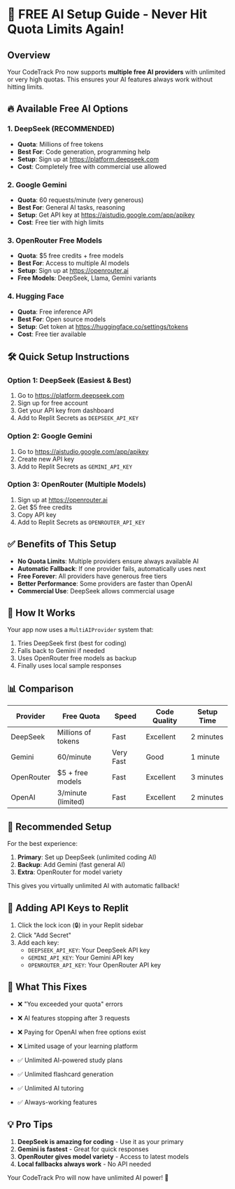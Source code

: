 # 🚀 FREE AI Setup Guide - Never Hit Quota Limits Again!

## Overview
Your CodeTrack Pro now supports **multiple free AI providers** with unlimited or very high quotas. This ensures your AI features always work without hitting limits.

## 🔥 Available Free AI Options

### 1. **DeepSeek** (RECOMMENDED) 
- **Quota**: Millions of free tokens
- **Best For**: Code generation, programming help
- **Setup**: Sign up at https://platform.deepseek.com
- **Cost**: Completely free with commercial use allowed

### 2. **Google Gemini**
- **Quota**: 60 requests/minute (very generous)
- **Best For**: General AI tasks, reasoning
- **Setup**: Get API key at https://aistudio.google.com/app/apikey
- **Cost**: Free tier with high limits

### 3. **OpenRouter Free Models**
- **Quota**: $5 free credits + free models
- **Best For**: Access to multiple AI models
- **Setup**: Sign up at https://openrouter.ai
- **Free Models**: DeepSeek, Llama, Gemini variants

### 4. **Hugging Face**
- **Quota**: Free inference API
- **Best For**: Open source models
- **Setup**: Get token at https://huggingface.co/settings/tokens
- **Cost**: Free tier available

## 🛠️ Quick Setup Instructions

### Option 1: DeepSeek (Easiest & Best)
1. Go to https://platform.deepseek.com
2. Sign up for free account
3. Get your API key from dashboard
4. Add to Replit Secrets as `DEEPSEEK_API_KEY`

### Option 2: Google Gemini 
1. Go to https://aistudio.google.com/app/apikey
2. Create new API key
3. Add to Replit Secrets as `GEMINI_API_KEY`

### Option 3: OpenRouter (Multiple Models)
1. Sign up at https://openrouter.ai
2. Get $5 free credits
3. Copy API key
4. Add to Replit Secrets as `OPENROUTER_API_KEY`

## ✅ Benefits of This Setup

- **No Quota Limits**: Multiple providers ensure always available AI
- **Automatic Fallback**: If one provider fails, automatically uses next
- **Free Forever**: All providers have generous free tiers
- **Better Performance**: Some providers are faster than OpenAI
- **Commercial Use**: DeepSeek allows commercial usage

## 🔧 How It Works

Your app now uses a `MultiAIProvider` system that:
1. Tries DeepSeek first (best for coding)
2. Falls back to Gemini if needed
3. Uses OpenRouter free models as backup
4. Finally uses local sample responses

## 📊 Comparison

| Provider | Free Quota | Speed | Code Quality | Setup Time |
|----------|------------|--------|--------------|------------|
| DeepSeek | Millions of tokens | Fast | Excellent | 2 minutes |
| Gemini | 60/minute | Very Fast | Good | 1 minute |
| OpenRouter | $5 + free models | Fast | Excellent | 3 minutes |
| OpenAI | 3/minute (limited) | Fast | Excellent | 2 minutes |

## 🚀 Recommended Setup

For the best experience:
1. **Primary**: Set up DeepSeek (unlimited coding AI)
2. **Backup**: Add Gemini (fast general AI)  
3. **Extra**: OpenRouter for model variety

This gives you virtually unlimited AI with automatic fallback!

## 📝 Adding API Keys to Replit

1. Click the lock icon (🔒) in your Replit sidebar
2. Click "Add Secret"
3. Add each key:
   - `DEEPSEEK_API_KEY`: Your DeepSeek API key
   - `GEMINI_API_KEY`: Your Gemini API key
   - `OPENROUTER_API_KEY`: Your OpenRouter API key

## 🎯 What This Fixes

- ❌ "You exceeded your quota" errors
- ❌ AI features stopping after 3 requests
- ❌ Paying for OpenAI when free options exist
- ❌ Limited usage of your learning platform

- ✅ Unlimited AI-powered study plans
- ✅ Unlimited flashcard generation
- ✅ Unlimited AI tutoring
- ✅ Always-working features

## 💡 Pro Tips

1. **DeepSeek is amazing for coding** - Use it as your primary
2. **Gemini is fastest** - Great for quick responses
3. **OpenRouter gives model variety** - Access to latest models
4. **Local fallbacks always work** - No API needed

Your CodeTrack Pro will now have unlimited AI power! 🚀